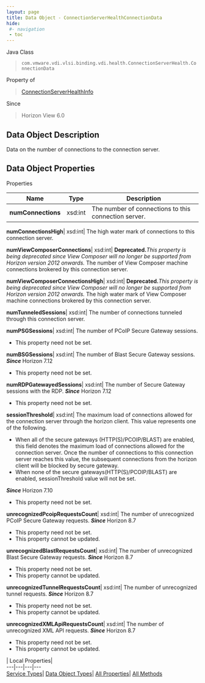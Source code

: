 ```yaml
---
layout: page
title: Data Object - ConnectionServerHealthConnectionData
hide:
 #- navigation
 - toc
---
```






Java Class  
> `com.vmware.vdi.vlsi.binding.vdi.health.ConnectionServerHealth.ConnectionData`

Property of  
> [ConnectionServerHealthInfo](vdi.health.ConnectionServerHealth.ConnectionServerHealthInfo.md#field_detail)

Since  
> Horizon View 6.0


## Data Object Description 

Data on the number of connections to the connection server. 

## Data Object Properties

Properties

Name |  Type |  Description   
---|---|---  
**numConnections**|  xsd:int|  The number of connections to this connection server.   
  
**numConnectionsHigh**|  xsd:int|  The high water mark of connections to this connection server.   
  
**numViewComposerConnections**|  xsd:int| **Deprecated.**_This property is being deprecated since View Composer will no longer be supported from Horizon version 2012 onwards._ The number of View Composer machine connections brokered by this connection server.   
  
**numViewComposerConnectionsHigh**|  xsd:int| **Deprecated.**_This property is being deprecated since View Composer will no longer be supported from Horizon version 2012 onwards._ The high water mark of View Composer machine connections brokered by this connection server.   
  
**numTunneledSessions**|  xsd:int|  The number of connections tunneled through this connection server.   
  
**numPSGSessions**|  xsd:int|  The number of PCoIP Secure Gateway sessions.   


* This property need not be set.

  
**numBSGSessions**|  xsd:int|  The number of Blast Secure Gateway sessions.  **_Since_** Horizon 7.12  


* This property need not be set.

  
**numRDPGatewayedSessions**|  xsd:int|  The number of Secure Gateway sessions with the RDP.  **_Since_** Horizon 7.12  


* This property need not be set.

  
**sessionThreshold**|  xsd:int|  The maximum load of connections allowed for the connection server through the horizon client. This value represents one of the following. 

  * When all of the secure gateways (HTTP(S)/PCOIP/BLAST) are enabled, this field denotes the maximum load of connections allowed for the connection server. Once the number of connections to this connection server reaches this value, the subsequent connections from the horizon client will be blocked by secure gateway.
  * When none of the secure gateways(HTTP(S)/PCOIP/BLAST) are enabled, sessionThreshold value will not be set.

**_Since_** Horizon 7.10  


* This property need not be set.

  
**unrecognizedPcoipRequestsCount**|  xsd:int|  The number of unrecognized PCoIP Secure Gateway requests.  **_Since_** Horizon 8.7  


* This property need not be set.
* This property cannot be updated.

  
**unrecognizedBlastRequestsCount**|  xsd:int|  The number of unrecognized Blast Secure Gateway requests.  **_Since_** Horizon 8.7  


* This property need not be set.
* This property cannot be updated.

  
**unrecognizedTunnelRequestsCount**|  xsd:int|  The number of unrecognized tunnel requests.  **_Since_** Horizon 8.7  


* This property need not be set.
* This property cannot be updated.

  
**unrecognizedXMLApiRequestsCount**|  xsd:int|  The number of unrecognized XML API requests.  **_Since_** Horizon 8.7  


* This property need not be set.
* This property cannot be updated.

  
  
  
 | Local Properties|   
---|---|---|---  
[Service Types](index-mo_types.md)| [Data Object Types](index-do_types.md)| [All Properties](index-properties.md)| [All Methods](index-methods.md)  
  
  
